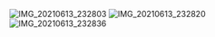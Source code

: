 ![IMG_20210613_232803](https://user-images.githubusercontent.com/64761505/121815459-e2647480-cca0-11eb-8f00-4331176aca5c.jpg)
![IMG_20210613_232820](https://user-images.githubusercontent.com/64761505/121815475-f1e3bd80-cca0-11eb-96af-a2cdab76af2a.jpg)
![IMG_20210613_232836](https://user-images.githubusercontent.com/64761505/121815494-fd36e900-cca0-11eb-810a-6c72a78ea7cd.jpg)


